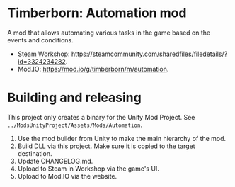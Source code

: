 # Timberborn: Automation mod

A mod that allows automating various tasks in the game based on the events and conditions.

* Steam Workshop: https://steamcommunity.com/sharedfiles/filedetails/?id=3324234282.
* Mod.IO: https://mod.io/g/timberborn/m/automation.

# Building and releasing

This project only creates a binary for the Unity Mod Project. See `../ModsUnityProject/Assets/Mods/Automation`.

1. Use the mod builder from Unity to make the main hierarchy of the mod.
2. Build DLL via this project. Make sure it is copied to the target destination.
3. Update CHANGELOG.md.
4. Upload to Steam in Workshop via the game's UI.
5. Upload to Mod.IO via the website.
